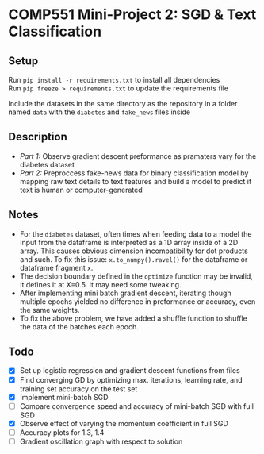 # COMP551 Mini-Project 2: SGD & Text Classification

## Setup

Run `pip install -r requirements.txt` to install all dependencies  
Run `pip freeze > requirements.txt` to update the requirements file

Include the datasets in the same directory as the repository in a folder named `data` with the `diabetes` and `fake_news` files inside

## Description
* *Part 1:* Observe gradient descent preformance as pramaters vary for the diabetes dataset
* *Part 2:* Preproccess fake-news data for binary classification model by mapping raw text details to text features and build a model to predict if text is human or computer-generated 

## Notes

* For the `diabetes` dataset, often times when feeding data to a model the input from the dataframe is interpreted as a 1D array inside of a 2D array. This causes obvious dimension incompatibility for dot products and such. To fix this issue: `x.to_numpy().ravel()` for the dataframe or dataframe fragment `x`.
* The decision boundary defined in the `optimize` function may be invalid, it defines it at X=0.5. It may need some tweaking.
* After implementing mini batch gradient descent, iterating though multiple epochs yielded no difference in preformance or accuracy, even the same weights.
* To fix the above problem, we have added a shuffle function to shuffle the data of the batches each epoch.

## Todo
- [x] Set up logistic regression and gradient descent functions from files
- [x] Find converging GD by optimizing max. iterations, learning rate, and training set accuracy on the test set
- [x] Implement mini-batch SGD
- [ ] Compare convergence speed and accuracy of mini-batch SGD with full SGD
- [x] Observe effect of varying the momentum coefficient in full SGD
- [ ] Accuracy plots for 1.3, 1.4
- [ ] Gradient oscillation graph with respect to solution
